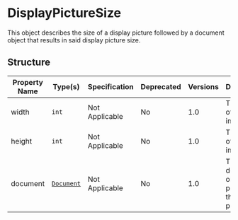 # DisplayPictureSize

This object describes the size of a display picture followed by a document
object that results in said display picture size.

## Structure

| Property Name | Type(s)                   | Specification  | Deprecated | Versions | Description                                            |
|---------------|---------------------------|----------------|------------|----------|--------------------------------------------------------|
| width         | `int`                     | Not Applicable | No         | 1.0      | The width of the image                                 |
| height        | `int`                     | Not Applicable | No         | 1.0      | The height of the image                                |
| document      | [`Document`](Document.md) | Not Applicable | No         | 1.0      | The document object that points to the display picture |
